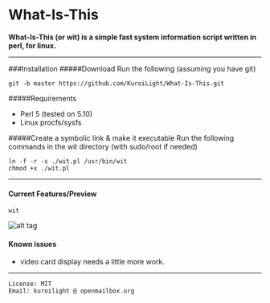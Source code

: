 What-Is-This
============
**What-Is-This (or wit) is a simple fast system information script written in perl, for linux.**

---
###Installation
#####Download
Run the following (assuming you have git)
```
git -b master https://github.com/KuroiLight/What-Is-This.git
```
#####Requirements
 - Perl 5 (tested on 5.10)
 - Linux procfs/sysfs
 
#####Create a symbolic link & make it executable
Run the following commands in the wit directory (with sudo/root if needed)
```
ln -f -r -s ./wit.pl /usr/bin/wit
chmod +x ./wit.pl
```

---
#### Current Features/Preview
```
wit
```
![alt tag](https://raw.github.com/KuroiLight/What-Is-This/screns/0.43prev.png)

#### Known issues
 - video card display needs a little more work.

---
```
License: MIT
Email: kuroilight @ openmailbox.org
```